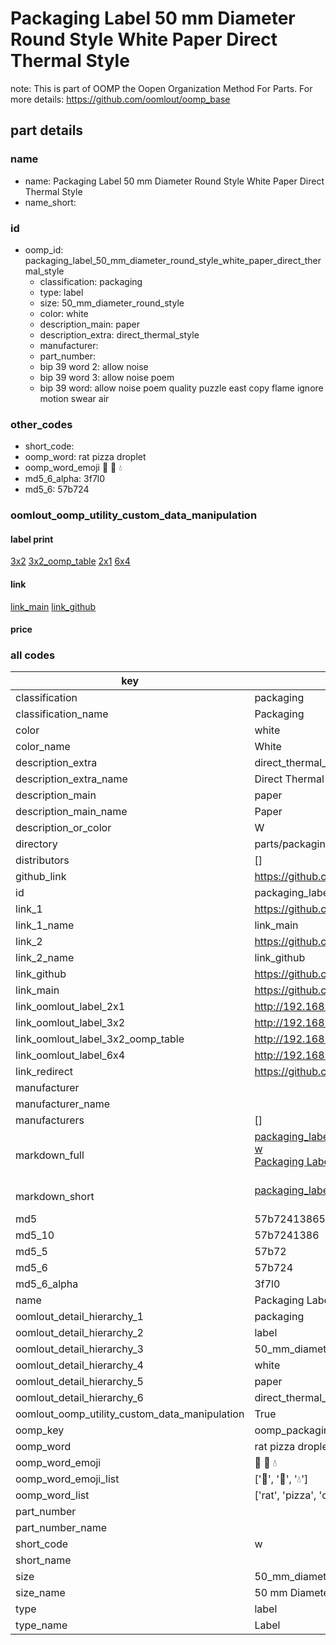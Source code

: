 # Packaging Label 50 mm Diameter Round Style White Paper Direct Thermal Style  

note: This is part of OOMP the Oopen Organization Method For Parts. For more details: https://github.com/oomlout/oomp_base

##  part details
  







### name
* name: Packaging Label 50 mm Diameter Round Style White Paper Direct Thermal Style
* name_short: 
### id
* oomp_id: packaging_label_50_mm_diameter_round_style_white_paper_direct_thermal_style
  * classification: packaging
  * type: label
  * size: 50_mm_diameter_round_style
  * color: white
  * description_main: paper
  * description_extra: direct_thermal_style
  * manufacturer: 
  * part_number: 
  * bip 39 word 2: allow noise
  * bip 39 word 3: allow noise poem
  * bip 39 word: allow noise poem quality puzzle east copy flame ignore motion swear air

### other_codes
* short_code: 
* oomp_word: rat pizza droplet
* oomp_word_emoji :rat: :pizza: :droplet:
* md5_6_alpha: 3f7l0
* md5_6: 57b724






### oomlout_oomp_utility_custom_data_manipulation
#### label print
[3x2](http://192.168.1.245:1112/?label=oomp%203f7l0)
[3x2_oomp_table](http://192.168.1.108:1112/?label=oomp%203f7l0)
[2x1](http://192.168.1.242:1112/?label=oomp%203f7l0)
[6x4](http://192.168.1.55:1112/?label=oomp%203f7l0)    

#### link

[link_main](https://github.com/oomlout/oomlout_oomp_version_1_messy/tree/main/parts/packaging_label_50_mm_diameter_round_style_white_paper_direct_thermal_style) [link_github](https://github.com/oomlout/oomlout_oomp_version_1_messy/tree/main/parts/packaging_label_50_mm_diameter_round_style_white_paper_direct_thermal_style)                             

#### price







### all codes 
| key | value |  
| --- | --- |  
| classification | packaging |  
| classification_name | Packaging |  
| color | white |  
| color_name | White |  
| description_extra | direct_thermal_style |  
| description_extra_name | Direct Thermal Style |  
| description_main | paper |  
| description_main_name | Paper |  
| description_or_color | W  |  
| directory | parts/packaging_label_50_mm_diameter_round_style_white_paper_direct_thermal_style |  
| distributors | [] |  
| github_link | https://github.com/oomlout/oomlout_oomp_part_src/tree/main/parts/packaging_label_50_mm_diameter_round_style_white_paper_direct_thermal_style |  
| id | packaging_label_50_mm_diameter_round_style_white_paper_direct_thermal_style |  
| link_1 | https://github.com/oomlout/oomlout_oomp_version_1_messy/tree/main/parts/packaging_label_50_mm_diameter_round_style_white_paper_direct_thermal_style |  
| link_1_name | link_main |  
| link_2 | https://github.com/oomlout/oomlout_oomp_version_1_messy/tree/main/parts/packaging_label_50_mm_diameter_round_style_white_paper_direct_thermal_style |  
| link_2_name | link_github |  
| link_github | https://github.com/oomlout/oomlout_oomp_version_1_messy/tree/main/parts/packaging_label_50_mm_diameter_round_style_white_paper_direct_thermal_style |  
| link_main | https://github.com/oomlout/oomlout_oomp_version_1_messy/tree/main/parts/packaging_label_50_mm_diameter_round_style_white_paper_direct_thermal_style |  
| link_oomlout_label_2x1 | http://192.168.1.242:1112/?label=oomp%203f7l0 |  
| link_oomlout_label_3x2 | http://192.168.1.245:1112/?label=oomp%203f7l0 |  
| link_oomlout_label_3x2_oomp_table | http://192.168.1.108:1112/?label=oomp%203f7l0 |  
| link_oomlout_label_6x4 | http://192.168.1.55:1112/?label=oomp%203f7l0 |  
| link_redirect | https://github.com/oomlout/oomlout_oomp_version_1_messy/tree/main/parts/packaging_label_50_mm_diameter_round_style_white_paper_direct_thermal_style |  
| manufacturer |  |  
| manufacturer_name |  |  
| manufacturers | [] |  
| markdown_full | [packaging_label_50_mm_diameter_round_style_white_paper_direct_thermal_style](none)<br>[w](none)<br>[Packaging Label 50 Mm Diameter Round Style White Paper Direct Thermal Style](none)<br><br> |  
| markdown_short | [packaging_label_50_mm_diameter_round_style_white_paper_direct_thermal_style](none)<br><br> |  
| md5 | 57b724138658460116d77af34e257035 |  
| md5_10 | 57b7241386 |  
| md5_5 | 57b72 |  
| md5_6 | 57b724 |  
| md5_6_alpha | 3f7l0 |  
| name | Packaging Label 50 mm Diameter Round Style White Paper Direct Thermal Style |  
| oomlout_detail_hierarchy_1 | packaging |  
| oomlout_detail_hierarchy_2 | label |  
| oomlout_detail_hierarchy_3 | 50_mm_diameter_round_style |  
| oomlout_detail_hierarchy_4 | white |  
| oomlout_detail_hierarchy_5 | paper |  
| oomlout_detail_hierarchy_6 | direct_thermal_style |  
| oomlout_oomp_utility_custom_data_manipulation | True |  
| oomp_key | oomp_packaging_label_50_mm_diameter_round_style_white_paper_direct_thermal_style |  
| oomp_word | rat pizza droplet |  
| oomp_word_emoji | :rat: :pizza: :droplet: |  
| oomp_word_emoji_list | [':rat:', ':pizza:', ':droplet:'] |  
| oomp_word_list | ['rat', 'pizza', 'droplet'] |  
| part_number |  |  
| part_number_name |  |  
| short_code | w |  
| short_name |  |  
| size | 50_mm_diameter_round_style |  
| size_name | 50 mm Diameter Round Style |  
| type | label |  
| type_name | Label |  
